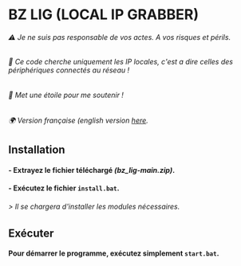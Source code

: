 
# BZ LIG (LOCAL IP GRABBER)
###### ⚠️ _Je ne suis pas responsable de vos actes. A vos risques et périls._
###### 📶 _Ce code cherche uniquement les IP locales, c'est a dire celles des périphériques connectés au réseau !_
###### 🌟 _Met une étoile pour me soutenir !_
###### 🌍 _Version française (english version [here](https://github.com/b4l0z/bz_lig_en/)._

## Installation

#### - Extrayez le fichier téléchargé *(bz_lig-main.zip)*.


#### - Exécutez le fichier `install.bat`.
###### *> Il se chargera d'installer les modules nécessaires.*

## Exécuter

#### Pour démarrer le programme, exécutez simplement `start.bat`.
